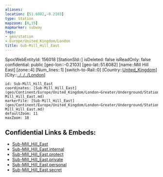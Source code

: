 ```yaml
---
aliases: 
location: [51.6082,-0.2103]
type: Station 
mapzoom: [8,15] 
mapmarker: subway 
tags:
- geo/station
- Europe/United_Kingdom/London
title: Sub-Mill_Hill_East
---
```

SpocWebEntityId: 156018
[StationSId::]
isDeleted: false
isReadOnly: false
confidential: public
[geo-lon::-0.2103]
[geo-lat::51.6082]
[name::Mill Hill East]
[zone::4]
[Num_lines::1]
[switch-to-Rail::0]
[Country::[United_Kingdom](geo/Continent/Europe/United_Kingdom.md)]
[City::[../../../London](../../../London)]


```leaflet
id: Sub-Mill_Hill_East
coordinates: [Sub-Mill_Hill_East](geo/Continent/Europe/United_Kingdom/London~Greater/Underground/Station/Sub-Mill_Hill_East.md)
markerFile: [Sub-Mill_Hill_East](geo/Continent/Europe/United_Kingdom/London~Greater/Underground/Station/Sub-Mill_Hill_East.md)
defaultZoom: 11 
maxZoom: 18
```


## Confidential Links & Embeds: 
- [Sub-Mill_Hill_East](../../../../../../../../_public/geo/Continent/Europe/United_Kingdom/London~Greater/Underground/Station/Sub-Mill_Hill_East.md) 
- [Sub-Mill_Hill_East.internal](../../../../../../../../_internal/geo/Continent/Europe/United_Kingdom/London~Greater/Underground/Station/Sub-Mill_Hill_East.internal.md) 
- [Sub-Mill_Hill_East.protect](../../../../../../../../_protect/geo/Continent/Europe/United_Kingdom/London~Greater/Underground/Station/Sub-Mill_Hill_East.protect.md) 
- [Sub-Mill_Hill_East.private](../../../../../../../../_private/geo/Continent/Europe/United_Kingdom/London~Greater/Underground/Station/Sub-Mill_Hill_East.private.md) 
- [Sub-Mill_Hill_East.personal](../../../../../../../../_personal/geo/Continent/Europe/United_Kingdom/London~Greater/Underground/Station/Sub-Mill_Hill_East.personal.md) 
- [Sub-Mill_Hill_East.secret](../../../../../../../../_secret/geo/Continent/Europe/United_Kingdom/London~Greater/Underground/Station/Sub-Mill_Hill_East.secret.md) 

